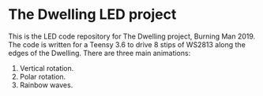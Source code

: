 # The Dwelling LED project

This is the LED code repository for The Dwelling project, Burning Man 2019.
The code is written for a Teensy 3.6 to drive 8 stips of WS2813 along the edges
of the Dwelling. There are three main animations:
1. Vertical rotation.
2. Polar rotation.
3. Rainbow waves.
